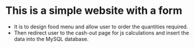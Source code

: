 # This is a simple website with a form
- It is to design food menu and allow user to order the quantities required.
- Then redirect user to the cash-out page for js calculations and insert the data into the MySQL database.
